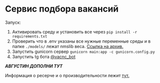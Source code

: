 # Сервис подбора вакансий

Запуск:

1) Активировать среду и установить все через `pip install -r requirements.txt`
2) Проверить что в .env указаны все нужные переменные среды и в папке `./models/` лежат nmslib веса. [Ссылка на архив.](https://drive.google.com/file/d/11Gl4wk_DRfZhxdIkueWPIvnZBkt9-00Z/view?usp=sharing)
3) Запустить gunicorn сервер `gunicorn main:app -c gunicorn.config.py`
4) Запустить tg бота [@vacnc_bot](https://t.me/vacnc_bot)

___АВГУСТИН ДОПОЛНИ ТУТ___


Информация о ресерче и о производительности лежит [тут.](https://github.com/alex-utk/Vacancy-Recommendation-Service/blob/main/research/results.md)